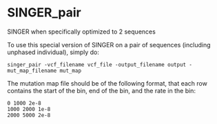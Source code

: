 # SINGER_pair
SINGER when specifically optimized to 2 sequences 

To use this special version of SINGER on a pair of sequences (including unphased individual), simply do:

```
singer_pair -vcf_filename vcf_file -output_filename output -mut_map_filename mut_map
```
The mutation map file should be of the following format, that each row contains the start of the bin, end of the bin, and the rate in the bin:

```
0 1000 2e-8
1000 2000 1e-8
2000 5000 2e-8
```
